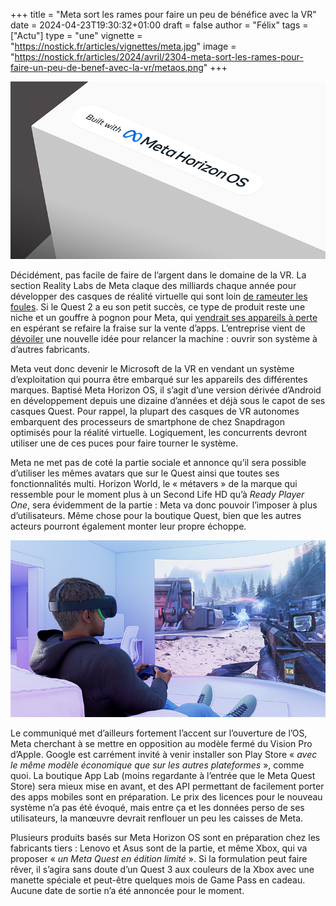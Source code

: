 +++
title = "Meta sort les rames pour faire un peu de bénéfice avec la VR"
date = 2024-04-23T19:30:32+01:00
draft = false
author = "Félix"
tags = ["Actu"]
type = "une"
vignette = "https://nostick.fr/articles/vignettes/meta.jpg"
image = "https://nostick.fr/articles/2024/avril/2304-meta-sort-les-rames-pour-faire-un-peu-de-benef-avec-la-vr/metaos.png"
+++ 

![Étiquette représentant le logo Meta OS](metaos.png)

Décidément, pas facile de faire de l’argent dans le domaine de la VR. La section Reality Labs de Meta claque des milliards chaque année pour développer des casques de réalité virtuelle qui sont loin [de rameuter les foules](https://arinsider.co/2024/02/07/has-meta-sold-half-a-million-quest-3s/). Si le Quest 2 a eu son petit succès, ce type de produit reste une niche et un gouffre à pognon pour Meta, qui [vendrait ses appareils à perte](https://xrdailynews.com/quest-3-bom-production-costs-revealed/) en espérant se refaire la fraise sur la vente d’apps. L’entreprise vient de [dévoiler](https://www.meta.com/fr-fr/blog/quest/meta-horizon-os-open-hardware-ecosystem-asus-republic-gamers-lenovo-xbox/) une nouvelle idée pour relancer la machine : ouvrir son système à d’autres fabricants.

Meta veut donc devenir le Microsoft de la VR en vendant un système d’exploitation qui pourra être embarqué sur les appareils des différentes marques. Baptisé Meta Horizon OS, il s’agit d’une version dérivée d’Android en développement depuis une dizaine d’années et déjà sous le capot de ses casques Quest. Pour rappel, la plupart des casques de VR autonomes embarquent des processeurs de smartphone de chez Snapdragon optimisés pour la réalité virtuelle. Logiquement, les concurrents devront utiliser une de ces puces pour faire tourner le système.

Meta ne met pas de coté la partie sociale et annonce qu’il sera possible d’utiliser les mêmes avatars que sur le Quest ainsi que toutes ses fonctionnalités multi. Horizon World, le « métavers » de la marque qui ressemble pour le moment plus à un Second Life HD qu’à *Ready Player One*, sera évidemment de la partie : Meta va donc pouvoir l’imposer à plus d’utilisateurs. Même chose pour la boutique Quest, bien que les autres acteurs pourront également monter leur propre échoppe.

![Un rendu d’un joueur jouant avec un casque VR Xbox](metaxbox.png)

Le communiqué met d’ailleurs fortement l’accent sur l’ouverture de l’OS, Meta cherchant à se mettre en opposition au modèle fermé du Vision Pro d’Apple. Google est carrément invité à venir installer son Play Store « *avec le même modèle économique que sur les autres plateformes* », comme quoi. La boutique App Lab (moins regardante à l’entrée que le Meta Quest Store) sera mieux mise en avant, et des API permettant de facilement porter des apps mobiles sont en préparation. Le prix des licences pour le nouveau système n’a pas été évoqué, mais entre ça et les données perso de ses utilisateurs, la manœuvre devrait renflouer un peu les caisses de Meta.   

Plusieurs produits basés sur Meta Horizon OS sont en préparation chez les fabricants tiers : Lenovo et Asus sont de la partie, et même Xbox, qui va proposer « *un Meta Quest en édition limité* ». Si la formulation peut faire rêver, il s’agira sans doute d’un Quest 3 aux couleurs de la Xbox avec une manette spéciale et peut-être quelques mois de Game Pass en cadeau. Aucune date de sortie n’a été annoncée pour le moment.